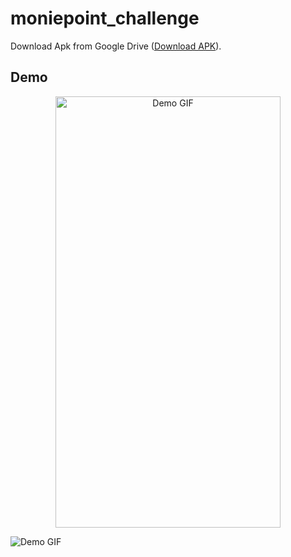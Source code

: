 # moniepoint_challenge

Download Apk from Google Drive ([Download APK](https://drive.google.com/file/d/1M0poKbj1H1E7HmjY4D2_2MSnquW25D07/view?usp=sharing)).

## Demo

<p align="center">
  <img src="assets/images/demo.gif" alt="Demo GIF" width="360" height="690">
</p>


![Demo GIF](assets/images/demo.gif)

